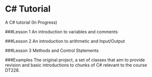 C# Tutorial
================

A C# tutorial (In Progress)

###Lesson 1
An introduction to variables and comments

###Lesson 2
An introduction to arithmetic and Input/Output

###Lesson 3
Methods and Control Statements

###Examples
The original project, a set of classes that aim to provide revision and basic introductions to chunks of C# relevant to the course DT228.
